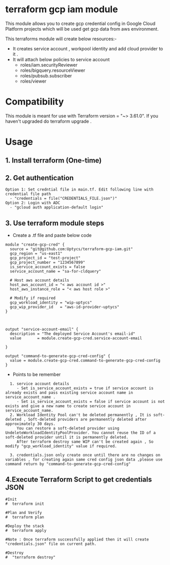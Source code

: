 # terraform gcp iam module 

This module allows you to create gcp credential config in Google Cloud Platform projects which will be used get gcp data from aws environment. 

This terraforms module will create below resources:-
 * It creates service account , workpool identity and add cloud provider to it .
 * It will attach below policies to service account 
     * roles/iam.securityReviewer 
     * roles/bigquery.resourceViewer
     * roles/pubsub.subscriber
     * roles/viewer

# Compatibility

This module is meant for use with Terraform version = "~> 3.61.0". If you haven't upgraded do terraform upgrade .


# Usage

## 1. Install terraform (One-time)

## 2. Get authentication
```
Option 1: Set credntial file in main.tf. Edit following line with credential file path
  - "credentials = file("CREDENTIALS_FILE.json")"
Option 2: Login with ADC
  - "gcloud auth application-default login"
```

## 3. Use terraform module steps 
  * Create a <filename>.tf file and paste below code
```
module "create-gcp-cred" {
  source = "git@github.com:Uptycs/terraform-gcp-iam.git"
  gcp_region = "us-east1"
  gcp_project_id = "test-project"
  gcp_project_number = "1234567899"
  is_service_account_exists = false
  service_account_name = "sa-for-cldquery"

  # Host aws account details
  host_aws_account_id = "< aws account id >"
  host_aws_instance_role = "< aws host role >"

  # Modify if required
  gcp_workload_identity = "wip-uptycs"
  gcp_wip_provider_id   = "aws-id-provider-uptycs"
}



output "service-account-email" {
  description = "The deployed Service Account's email-id"
  value       = module.create-gcp-cred.service-account-email

}

output "command-to-generate-gcp-cred-config" {
  value = module.create-gcp-cred.command-to-generate-gcp-cred-config
}

```

  * Points to be remember
```
  1. service account details 
     - Set is_service_account_exists = true if service account is already exists and pass existing service account name in service_account_name .
     - Set is_service_account_exists = false if service account is not exists and give a new name to create service account in service_account_name.
  2. Workload Identity Pool can't be deleted permanently , It is soft-deleted , Soft-deleted providers are permanently deleted after approximately 30 days.
     You can restore a soft-deleted provider using UndeleteWorkloadIdentityPoolProvider. You cannot reuse the ID of a soft-deleted provider until it is permanently deleted.
     After terraform destroy same WIP can't be created again , So modify "gcp_workload_identity" value if required.

  3. credentials.json only create once until there are no changes on variables , for creating again same cred config json data ,please use command return by "command-to-generate-gcp-cred-config"

```


## 4.Execute Terraform Script to get credentials JSON
```
#Init
#  terraform init

#Plan and Verify
#  terraform plan

#Deploy the stack
#  terraform apply

#Note : Once terraform successfully applied then it will create "credentials.json" file on current path.

#Destroy
#  "terraform destroy"

```
